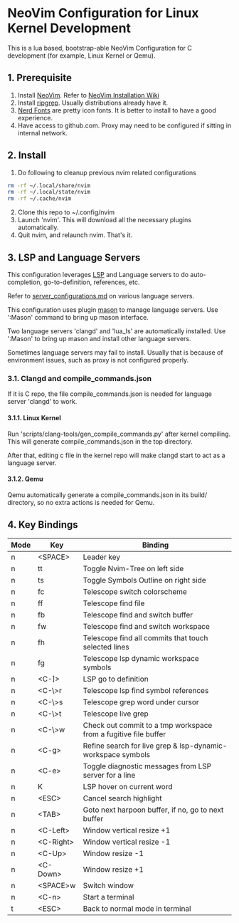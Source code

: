 # NeoVim Configuration for Linux Kernel Development

This is a lua based, bootstrap-able NeoVim Configuration for C development (for example, Linux Kernel or Qemu).

## 1. Prerequisite

1. Install [NeoVim](https://neovim.io/). Refer to [NeoVim Installation Wiki](https://github.com/neovim/neovim/blob/master/INSTALL.md)
2. Install [ripgrep](https://github.com/BurntSushi/ripgrep). Usually distributions already have it.
3. [Nerd Fonts](https://github.com/ryanoasis/nerd-fonts) are pretty icon fonts. It is better to install to have a good experience.
4. Have access to github.com. Proxy may need to be configured if sitting in internal network.

## 2. Install

1. Do following to cleanup previous nvim related configurations
```bash
rm -rf ~/.local/share/nvim
rm -rf ~/.local/state/nvim
rm -rf ~/.cache/nvim
```
2. Clone this repo to ~/.config/nvim
3. Launch 'nvim'. This will download all the necessary plugins automatically.
4. Quit nvim, and relaunch nvim. That's it.

## 3. LSP and Language Servers

This configuration leverages [LSP](https://microsoft.github.io/language-server-protocol/) and Language servers to do auto-completion, go-to-definition, references, etc.

Refer to [server_configurations.md](https://github.com/neovim/nvim-lspconfig/blob/master/doc/server_configurations.md) on various language servers.

This configuration uses plugin [mason](https://github.com/williamboman/mason.nvim) to manage language servers. Use ':Mason' command to bring up mason interface.

Two language servers 'clangd' and 'lua_ls' are automatically installed. Use ':Mason' to bring up mason and install other language servers.

Sometimes language servers may fail to install. Usually that is because of environment issues, such as proxy is not configured properly.

### 3.1. Clangd and compile_commands.json

If it is C repo, the file compile_commands.json is needed for language server 'clangd' to work.

#### 3.1.1. Linux Kernel

Run 'scripts/clang-tools/gen_compile_commands.py' after kernel compiling. This will generate compile_commands.json in the top directory.

After that, editing c file in the kernel repo will make clangd start to act as a language server.

#### 3.1.2. Qemu

Qemu automatically generate a compile_commands.json in its build/ directory, so no extra actions is needed for Qemu.

## 4. Key Bindings

| Mode | Key              | Binding                                                         |
| ---- | ---------------- | ----------------------------------------------------------------|
| n    | \<SPACE\>        | Leader key                                                      |
| n    | tt               | Toggle Nvim-Tree on left side                                   |
| n    | ts               | Toggle Symbols Outline on right side                            |
| n    | fc               | Telescope switch colorscheme                                    |
| n    | ff               | Telescope find file                                             |
| n    | fb               | Telescope find and switch buffer                                |
| n    | fw               | Telescope find and switch workspace                             |
| n    | fh               | Telescope find all commits that touch selected lines            |
| n    | fg               | Telescope lsp dynamic workspace symbols                         |
| n    | \<C-\]\>         | LSP go to definition                                            | 
| n    | \<C-\\\>r        | Telescope lsp find symbol references                            |
| n    | \<C-\\\>s        | Telescope grep word under cursor                                |
| n    | \<C-\\\>t        | Telescope live grep                                             |
| n    | \<C-\\\>w        | Check out commit to a tmp workspace from a fugitive file buffer |
| n    | \<C-g\>          | Refine search for live grep & lsp-dynamic-workspace symbols     |
| n    | \<C-e\>          | Toggle diagnostic messages from LSP server for a line           |
| n    | K                | LSP hover on current word                                       |
| n    | \<ESC\>          | Cancel search highlight                                         |
| n    | \<TAB\>          | Goto next harpoon buffer, if no, go to next buffer              |
| n    | \<C-Left\>       | Window vertical resize +1                                       |
| n    | \<C-Right\>      | Window vertical resize -1                                       |
| n    | \<C-Up\>         | Window resize -1                                                |
| n    | \<C-Down\>       | Window resize +1                                                |
| n    | \<SPACE\>w       | Switch window                                                   |
| n    | \<C-n\>          | Start a terminal                                                |
| t    | \<ESC\>          | Back to normal mode in terminal                                 |
